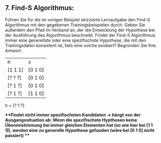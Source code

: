 ## 7. Find-S Algorithmus:
Führen Sie für die im vorigen Beispiel skizzierte Lernaufgabe den Find-S Algorithmus mit den gegebenen Trainingsbeispielen durch. Geben Sie außerdem den Pfad im Verband an, der die Entwicklung der Hypothese bei der Ausführung des Algorithmus beschreibt. Findet der Find-S Algorithmus immer eine generellste oder eine spezifischste Hypothese, die mit den Trainingsdaten konsistent ist, falls eine solche existiert? Begründen Sie Ihre Antwort.

<table>
<tr><td>h</td><td>x</td></tr>
<tr><td>[1 1 1]</td><td>[0 1 0]</td></tr>
<tr><td>[? ? ?]</td><td>[0 1 0]</td></tr>
<tr><td>[? 1 ?]</td><td>[0 1 0]</td></tr>
<tr><td>[? 1 ?]</td><td>[1 1 0]</td></tr>
</table>

h = [? 1 ?]

__**Findet nicht immer spezifischsten Kandidaten -> hängt von der Ausgangssituation ab: Wenn die spezifischste Hypthesen keine Übereinstimmung bei immer gleichen Elementen hat (so wie hier bei [1 1 1]), werden eine zu generelle Hypothese gefunden (wäre bei [0 1 0] nicht passiert) **__

